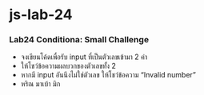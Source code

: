 # js-lab-24
### Lab24 Conditiona: Small Challenge
- จงเขียนโค้ดเพื่อรับ input ที่เป็นตัวเลขเข้ามา 2 ค่า
- ให้โชว์ข้อความผลบวกของตัวเลขทั้ง 2
- หากมี input อันนึงไม่ใช่ตัวเลข ให้โชว์ข้อความ “Invalid number”
- หริณ มาเบ้า มิก
